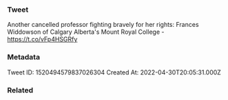 ### Tweet
Another cancelled professor fighting bravely for her rights: Frances Widdowson of Calgary Alberta's Mount Royal College - https://t.co/vFp4HSGRfy

### Metadata
Tweet ID: 1520494579837026304
Created At: 2022-04-30T20:05:31.000Z

### Related


